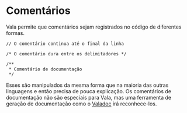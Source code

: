 # Comentários
Vala permite que comentários sejam registrados no código de diferentes formas.

```vala
// O comentário continua até o final da linha

/* O comentário dura entre os delimitadores */

/**
 * Comentário de documentação
 */
```

Esses são manipulados da mesma forma que na maioria das outras linguagens e então precisa de pouca explicação. Os comentários de documentação não são especiais para Vala, mas uma ferramenta de geração de documentação como o [Valadoc](/Projects/Valadoc) irá reconhece-los.
